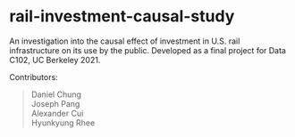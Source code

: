 # rail-investment-causal-study
An investigation into the causal effect of investment in U.S. rail infrastructure on its use by the public. Developed as a final project for Data C102, UC Berkeley 2021.

Contributors:
> Daniel Chung <br /> Joseph Pang <br /> Alexander Cui <br /> Hyunkyung Rhee
